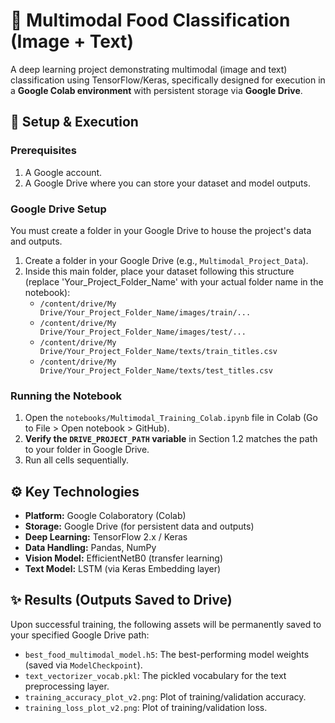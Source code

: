 # 🍲 Multimodal Food Classification (Image + Text)

A deep learning project demonstrating multimodal (image and text) classification using TensorFlow/Keras, specifically designed for execution in a **Google Colab environment** with persistent storage via **Google Drive**.

## 🚀 Setup & Execution

### Prerequisites

1.  A Google account.
2.  A Google Drive where you can store your dataset and model outputs.

### Google Drive Setup

You must create a folder in your Google Drive to house the project's data and outputs.

1.  Create a folder in your Google Drive (e.g., `Multimodal_Project_Data`).
2.  Inside this main folder, place your dataset following this structure (replace 'Your_Project_Folder_Name' with your actual folder name in the notebook):
    * `/content/drive/My Drive/Your_Project_Folder_Name/images/train/...`
    * `/content/drive/My Drive/Your_Project_Folder_Name/images/test/...`
    * `/content/drive/My Drive/Your_Project_Folder_Name/texts/train_titles.csv`
    * `/content/drive/My Drive/Your_Project_Folder_Name/texts/test_titles.csv`

### Running the Notebook

1.  Open the `notebooks/Multimodal_Training_Colab.ipynb` file in Colab (Go to File > Open notebook > GitHub).
2.  **Verify the `DRIVE_PROJECT_PATH` variable** in Section 1.2 matches the path to your folder in Google Drive.
3.  Run all cells sequentially.

## ⚙️ Key Technologies

* **Platform:** Google Colaboratory (Colab)
* **Storage:** Google Drive (for persistent data and outputs)
* **Deep Learning:** TensorFlow 2.x / Keras
* **Data Handling:** Pandas, NumPy
* **Vision Model:** EfficientNetB0 (transfer learning)
* **Text Model:** LSTM (via Keras Embedding layer)

## ✨ Results (Outputs Saved to Drive)

Upon successful training, the following assets will be permanently saved to your specified Google Drive path:

* `best_food_multimodal_model.h5`: The best-performing model weights (saved via `ModelCheckpoint`).
* `text_vectorizer_vocab.pkl`: The pickled vocabulary for the text preprocessing layer.
* `training_accuracy_plot_v2.png`: Plot of training/validation accuracy.
* `training_loss_plot_v2.png`: Plot of training/validation loss.
